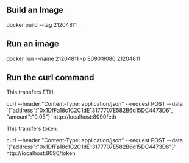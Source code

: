 ## Build an Image ##

docker build --tag 21204811 .


## Run an image ##

docker run --name 21204811 -p 8090:8080 21204811

## Run the curl command ##

This transfers ETH:

curl --header "Content-Type: application/json" --request POST --data '{"address":"0x1DfFa18c1C2C1dE13177707E582B6d15DC4473D6", "amount":"0.05"}' http://localhost:8090/eth

This transfers token:


curl --header "Content-Type: application/json" --request POST --data '{"address":"0x1DfFa18c1C2C1dE13177707E582B6d15DC4473D6"}' http://localhost:8090/token



